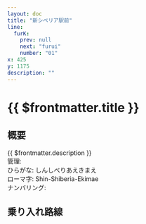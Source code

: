 ```yaml
---
layout: doc
title: "新シベリア駅前"
line:
  furK:
    prev: null
    next: "furui"
    number: "01"
x: 425
y: 1175
description: ""
---
```


# {{ $frontmatter.title }} <ViewinMap />
<!-- ![駅の写真の説明](駅の写真のURL) -->

<Family />

## 概要
{{ $frontmatter.description }}  
管理:   
ひらがな: しんしべりあえきまえ  
ローマ字: Shin-Shiberia-Ekimae  
ナンバリング: <Numberling />

## 乗り入れ路線
<LineInfo />